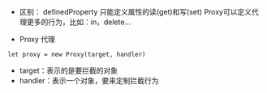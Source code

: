 - 区别：
  definedProperty 只能定义属性的读(get)和写(set)
  Proxy可以定义代理更多的行为，比如：in，delete...

- Proxy 代理

```let proxy = new Proxy(target, handler)```
- target：表示的是要拦截的对象
- handler：表示一个对象，要来定制拦截行为


